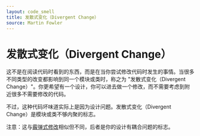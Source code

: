 ```yaml
---
layout: code_smell
title: 发散式变化（Divergent Change）
source: Martin Fowler
---
```


# 发散式变化（Divergent Change）
这不是在阅读代码时看到的东西，而是在当你尝试修改代码时发生的事情。当很多不同类型的改变都影响到同一个模块或类时，称之为 "发散式变化（Divergent Change）"。你更希望有一个设计，你可以进去做一个修改，而不需要考虑到附近很多不需要修改的代码。

不过，这种代码坏味道实际上是因为设计问题。发散式变化（Divergent Change）是模块或类不够内聚的标志。

注意：这与[霰弹式修改](shotgun_surgery.html)相似但不同，后者是你的设计有耦合问题的标志。